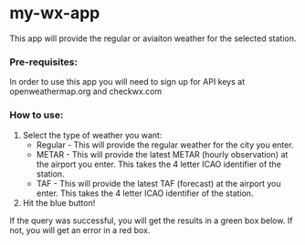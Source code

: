 # my-wx-app
This app will provide the regular or aviaiton weather for the selected station.

### Pre-requisites:
In order to use this app you will need to sign up for API keys at openweathermap.org and checkwx.com

### How to use:
1. Select the type of weather you want:
   - Regular - This will provide the regular weather for the city you enter.
   - METAR - This will provide the latest METAR (hourly observation) at the airport you enter. This takes the 4 letter ICAO identifier of the station.
   - TAF - This will provide the latest TAF (forecast) at the airport you enter. This takes the 4 letter ICAO identifier of the station.
2. Hit the blue button!

If the query was successful, you will get the results in a green box below. If not, you will get an error in a red box.